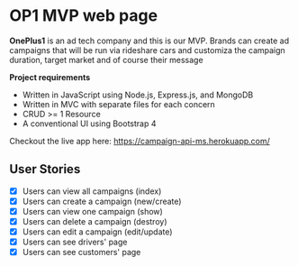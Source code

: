 # OP1 MVP web page

**OnePlus1** is an ad tech company and this is our MVP.
Brands can create ad campaigns that will be run via rideshare cars and customiza the campaign duration, target market and of course their message

**Project requirements**
- Written in JavaScript using Node.js, Express.js, and MongoDB
- Written in MVC with separate files for each concern
- CRUD >= 1 Resource
- A conventional UI using Bootstrap 4


Checkout the live app here: https://campaign-api-ms.herokuapp.com/

## User Stories
* [X] Users can view all campaigns (index)
* [X] Users can create a campaign (new/create)
* [X] Users can view one campaign (show)
* [X] Users can delete a campaign (destroy)
* [X] Users can edit a campaign (edit/update)
* [X] Users can see drivers' page
* [X] Users can see customers' page